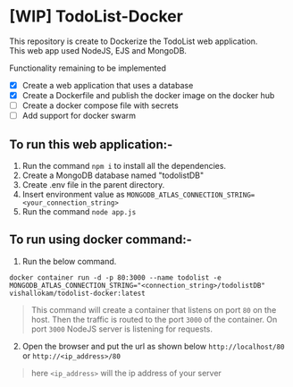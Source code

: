 # [WIP] TodoList-Docker
This repository is create to Dockerize the TodoList web application.  
This web app used NodeJS, EJS and MongoDB.  

Functionality remaining to be implemented
- [x] Create a web application that uses a database
- [x] Create a Dockerfile and publish the docker image on the docker hub
- [ ] Create a docker compose file with secrets
- [ ] Add support for docker swarm

## To run this web application:-
1. Run the command ```npm i``` to install all the dependencies.
2. Create a MongoDB database named "todolistDB"
2. Create .env file in the parent directory.
3. Insert environment value as ```MONGODB_ATLAS_CONNECTION_STRING=<your_connection_string>```
3. Run the command `node app.js`

## To run using docker command:-
1. Run the below command.
```docker
docker container run -d -p 80:3000 --name todolist -e MONGODB_ATLAS_CONNECTION_STRING="<connection_string>/todolistDB" vishallokam/todolist-docker:latest
```
> This command will create a container that listens on port `80` on the host. Then the traffic is routed to the port `3000` of the container. On port `3000` NodeJS server is listening for requests.


2. Open the browser and put the url as shown below
`http://localhost/80` or `http://<ip_address>/80`

> here `<ip_address>` will the ip address of your server



